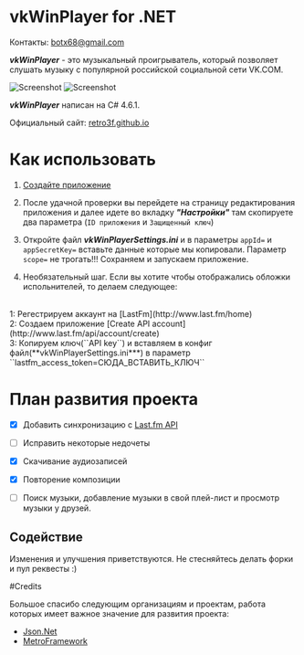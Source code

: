# vkWinPlayer for .NET
Контакты: botx68@gmail.com

***vkWinPlayer*** - это музыкальный проигрыватель, который позволяет слушать музыку с популярной российской социальной сети VK.COM.



![Screenshot](https://pp.vk.me/c630827/v630827017/43f54/SPeL8EiQz9k.jpg)
![Screenshot](https://pp.vk.me/c630827/v630827017/43f4c/XYaqa3Dulqs.jpg)


***vkWinPlayer*** написан на C# 4.6.1. 

Официальный сайт: [retro3f.github.io](http://retro3f.github.io/)
# Как использовать
1. [Создайте приложение](https://vk.com/editapp?act=create)
2.  После удачной проверки вы перейдете на страницу редактирования приложения и далее идете во вкладку ***"Настройки"*** там скопируете два параметра (`ID приложения` и `Защищенный ключ`)
3.  Откройте файл ***vkWinPlayerSettings.ini*** и в параметры ``appId=`` и ``appSecretKey=`` вставьте данные которые мы копировали. Параметр ``scope=`` не трогать!!! Сохраняем и запускаем приложение.

4. Необязательный шаг. Если вы хотите чтобы отображались обложки испольнителей, то делаем следующее:
<br>
1: Регестрируем аккаунт на [LastFm](http://www.last.fm/home)
<br>
2: Создаем приложение [Create API account](http://www.last.fm/api/account/create)
<br>
3: Копируем ключ(``API key``) и вставляем в конфиг файл(**vkWinPlayerSettings.ini***) в параметр ``lastfm_access_token=СЮДА_ВСТАВИТЬ_КЛЮЧ``

# План развития проекта

- [x]  Добавить синхронизацию с [Last.fm API](http://www.last.fm/ru/api)
- [ ]  Исправить некоторые недочеты
- [x]  Скачивание аудиозаписей
- [x]  Повторение композиции
- [ ]  Поиск музыки, добавление музыки в свой плей-лист и просмотр музыки у друзей.


## Содействие
Изменения и улучшения приветствуются. Не стесняйтесь делать форки и пул реквесты :)

#Credits

Большое спасибо следующим организациям и проектам, работа которых имеет важное значение для развития проекта:
- [Json.Net](http://www.newtonsoft.com/json)
- [MetroFramework](https://github.com/dennismagno/metroframework-modern-ui)
